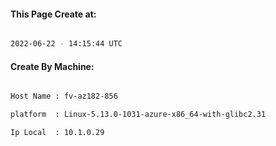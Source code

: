 
   
#### This Page Create at:

```bash

2022-06-22 - 14:15:44 UTC

```

#### Create By Machine:

```bash

Host Name : fv-az182-856

platform  : Linux-5.13.0-1031-azure-x86_64-with-glibc2.31

Ip Local  : 10.1.0.29

```

